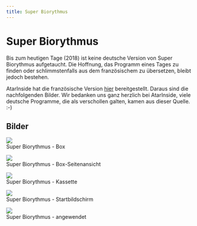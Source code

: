 ```yaml
---
title: Super Biorythmus
---
```

# Super Biorythmus  
Bis zum heutigen Tage (2018) ist keine deutsche Version von Super Biorythmus aufgetaucht. Die Hoffnung, das Programm eines Tages zu finden oder schlimmstenfalls aus dem französischem zu übersetzen, bleibt jedoch bestehen.  
  
AtarInside hat die französische Version [hier](https://atarinside.dyndns.org/blog/index.php/atarinside-items/super-biorythme/) bereitgestellt. Daraus sind die nachfolgenden Bilder. Wir bedanken uns ganz herzlich bei AtarInside, viele deutsche Programme, die als verschollen galten, kamen aus dieser Quelle. :-)  
  
## Bilder  
  
![](attachments/Super+Biorythme+-+K7+-+TF+4001+-+Cover.JPG)  
Super Biorythmus - Box  
  
![](attachments/Super+Biorythme+-+TF+4001.jpg)  
Super Biorythmus - Box-Seitenansicht  
  
![](attachments/Super+Biorythme+-+K7+-+TF+4001+-+K7.jpg)  
Super Biorythmus - Kassette  
  
![](attachments/Super+Biorythme+-+K7+-+TF+4001+-+Screen1.png)  
Super Biorythmus - Startbildschirm  
  
![](attachments/Super+Biorythme+-+K7+-+TF+4001+-+Screen2.png)  
Super Biorythmus - angewendet  
